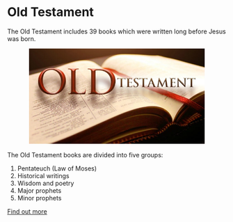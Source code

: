 # Old Testament

The Old Testament includes 39 books which were written long before Jesus was born.

<p style="text-align: center;">
<img class="diagram"
     src="OldTestament.jpg"
     alt="Old Testament"
     width="80%">
</p>

The Old Testament books are divided into five groups:

1. Pentateuch (Law of Moses)
2. Historical writings
3. Wisdom and poetry
4. Major prophets
5. Minor prophets

[Find out more](https://overviewbible.com/old-testament-books/)
